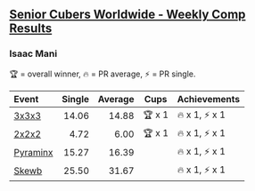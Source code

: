 <style>table {white-space: nowrap;}</style>
<link rel="stylesheet" type="text/css" href="/scw-comp/css/flags.css" />

## [Senior Cubers Worldwide - Weekly Comp Results](/scw-comp/results/)
### Isaac Mani

<span style="white-space: nowrap;">🏆 = overall winner</span>, <span style="white-space: nowrap;">🔥 = PR average</span>, <span style="white-space: nowrap;">⚡ = PR single</span>.

| Event | Single | Average | Cups | Achievements|
| :-- | --: | --: | :--: | :-- |
| [3x3x3](333.md) | 14.06 | 14.88 | 🏆 x 1 | 🔥 x 1, ⚡ x 1 |
| [2x2x2](222.md) | 4.72 | 6.00 | 🏆 x 1 | 🔥 x 1, ⚡ x 1 |
| [Pyraminx](pyram.md) | 15.27 | 16.39 |  | 🔥 x 1, ⚡ x 1 |
| [Skewb](skewb.md) | 25.50 | 31.67 |  | 🔥 x 1, ⚡ x 1 |

<!-- Global site tag (gtag.js) - Google Analytics -->
<script async src="https://www.googletagmanager.com/gtag/js?id=UA-86348435-3"></script>
<script>window.dataLayer = window.dataLayer || []; function gtag() {dataLayer.push(arguments);} gtag('js', new Date()); gtag('config', 'UA-86348435-3');</script>
